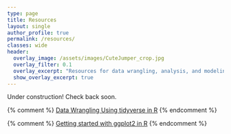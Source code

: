 ```yaml
---
type: page
title: Resources
layout: single
author_profile: true
permalink: /resources/
classes: wide
header:
  overlay_image: /assets/images/CuteJumper_crop.jpg
  overlay_filter: 0.1
  overlay_excerpt: "Resources for data wrangling, analysis, and modeling"
  show_overlay_excerpt: true
---
```


Under construction! Check back soon.


{% comment %} 
    [Data Wrangling Using tidyverse in R](TidyverseTest.md)
{% endcomment %}

{% comment %} 
    [Getting started with ggplot2 in R](GettingStartedggplot2.md)
{% endcomment %}
